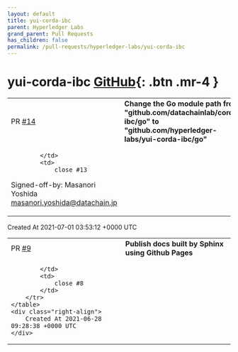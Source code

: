 ```yaml
---
layout: default
title: yui-corda-ibc
parent: Hyperledger Labs
grand_parent: Pull Requests
has_children: false
permalink: /pull-requests/hyperledger-labs/yui-corda-ibc
---
```


# yui-corda-ibc <span class="fs-3 right-align">[GitHub](https://github.com/hyperledger-labs/yui-corda-ibc){: .btn .mr-4 }</span>


<div>
    <table>
        <tr>
            <td>
                PR <a href="https://github.com/hyperledger-labs/yui-corda-ibc/pull/14" class=".btn">#14</a>
            </td>
            <td>
                <b>
                    Change the Go module path from "github.com/datachainlab/corda-ibc/go" to "github.com/hyperledger-labs/yui-corda-ibc/go"
                </b>
            </td>
        </tr>
        <tr>
            <td>
                
            </td>
            <td>
                close #13 

Signed-off-by: Masanori Yoshida <masanori.yoshida@datachain.jp>
            </td>
        </tr>
    </table>
    <div class="right-align">
        Created At 2021-07-01 03:53:12 +0000 UTC
    </div>
</div>

<div>
    <table>
        <tr>
            <td>
                PR <a href="https://github.com/hyperledger-labs/yui-corda-ibc/pull/9" class=".btn">#9</a>
            </td>
            <td>
                <b>
                    Publish docs built by Sphinx using Github Pages
                </b>
            </td>
        </tr>
        <tr>
            <td>
                
            </td>
            <td>
                close #8 
            </td>
        </tr>
    </table>
    <div class="right-align">
        Created At 2021-06-28 09:28:38 +0000 UTC
    </div>
</div>

